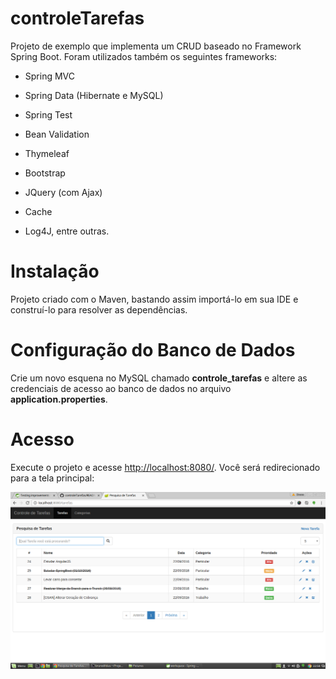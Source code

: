 # controleTarefas

Projeto de exemplo que implementa um CRUD baseado no Framework Spring Boot. Foram utilizados também os seguintes frameworks:

- Spring MVC

- Spring Data (Hibernate e MySQL)

- Spring Test

- Bean Validation

- Thymeleaf 

- Bootstrap

- JQuery (com Ajax)

- Cache 

- Log4J,  entre outras.

# Instalação

Projeto criado com o Maven, bastando assim importá-lo em sua IDE e construí-lo para resolver as dependências.

# Configuração do Banco de Dados

Crie um novo esquena no MySQL chamado **controle_tarefas** e altere as credenciais de acesso ao banco de dados no arquivo **application.properties**.

# Acesso

Execute o projeto e acesse [http://localhost:8080/](http://localhost:8080/). Você será redirecionado para a tela principal:

![Home](https://github.com/brunoleonardo/controleTarefas/blob/master/Home.png)

 

